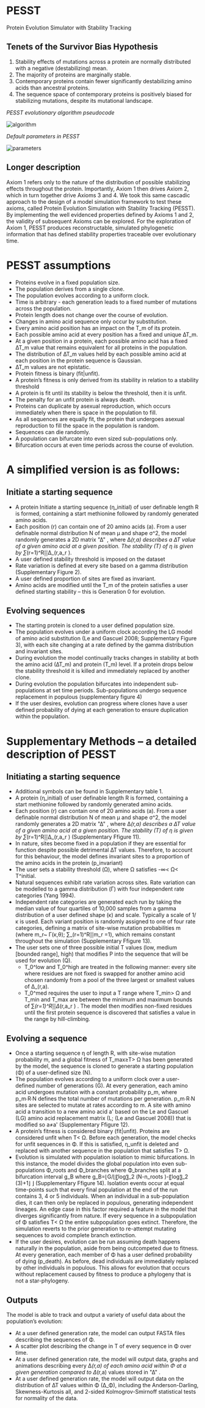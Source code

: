 # PESST

Protein Evolution Simulator with Stability Tracking

Tenets of the Survivor Bias Hypothesis
--------------------------------------
1. Stability effects of mutations across a protein are normally distributed with a negative (destabilizing) mean.
2. The majority of proteins are marginally stable.
3. Contemporary proteins contain fewer significantly destabilizing amino acids than ancestral proteins.
4. The sequence space of contemporary proteins is positively biased for stabilizing mutations, despite its mutational landscape.

*PESST evolutionary algorithm pseudocode*

![algorithm](images/algorithm.png)

*Default parameters in PESST*

![parameters](images/parameters.png)

## Longer description

Axiom 1 refers only to the nature of the distribution of possible stabilizing effects throughout the protein. Importantly, Axiom 1 then drives Axiom 2, which in turn together drive Axioms 3 and 4. We took this same cascadic approach to the design of a model simulation framework to test these axioms, called Protein Evolution Simulation with Stability Tracking (PESST). By implementing the well evidenced properties defined by Axioms 1 and 2, the validity of subsequent Axioms can be explored. For the exploration of Axiom 1, PESST produces reconstructable, simulated phylogenetic information that has defined stability properties traceable over evolutionary time.

# PESST assumptions

- Proteins evolve in a fixed population size.
- The population derives from a single clone.
- The population evolves according to a uniform clock.
- Time is arbitrary - each generation leads to a fixed number of mutations across the population.
- Protein length does not change over the course of evolution.
- Changes in amino acid sequence only occur by substitution.
- Every amino acid position has an impact on the T_m of its protein.
- Each possible amino acid at every position has a fixed and unique ∆T_m.
- At a given position in a protein, each possible amino acid has a fixed ∆T_m value that remains equivalent for all proteins in the population.
- The distribution of ∆T_m values held by each possible amino acid at each position in the protein sequence is Gaussian.
- ∆T_m values are not epistatic.
- Protein fitness is binary (fit|unfit).
- A protein’s fitness is only derived from its stability in relation to a stability threshold
- A protein is fit until its stability is below the threshold, then it is unfit.
- The penalty for an unfit protein is always death.
- Proteins can duplicate by asexual reproduction, which occurs immediately when there is space in the population to fill.
- As all sequences are equally fit, the protein that undergoes asexual reproduction to fill the space in the population is random.
- Sequences can die randomly.
- A population can bifurcate into even sized sub-populations only.
- Bifurcation occurs at even time periods across the course of evolution.


# A simplified version is as follows:

## Initiate a starting sequence
- A protein Initiate a starting sequence (η_initial) of user definable length R is formed, containing a start methionine followed by randomly generated amino acids.
- Each position (r) can contain one of 20 amino acids (a). From a user definable normal distribution N of mean μ and shape σ^2, the model randomly generates a 2D matrix "∆" , where ∆_(r,a) describes a ∆T value of a given amino acid at a given position. The stability (T) of η is given by ∑_(r=1)^R▒∆_(r,a_r ).
- A user defined stability threshold is imposed on the dataset
- Rate variation is defined at every site based on a gamma distribution (Supplementary Figure 2).
- A user defined proportion of sites are fixed as invariant.
- Amino acids are modified until the T_m of the protein satisfies a user defined starting stability – this is Generation 0 for evolution.

## Evolving sequences
- The starting protein is cloned to a user defined population size.
- The population evolves under a uniform clock according the LG model of amino acid substitution (Le and Gascuel 2008; Supplementary Figure 3), with each site changing at a rate defined by the gamma distribution and invariant sites.
- During evolution the model continually tracks changes in stability at both the amino acid (∆T_m) and protein (T_m) level. If a protein drops below the stability threshold it is killed and immediately replaced by another clone.
- During evolution the population bifurcates into independent sub-populations at set time periods. Sub-populations undergo sequence replacement in populous (supplementary figure 4)
- If the user desires, evolution can progress where clones have a user defined probability of dying at each generation to ensure duplication within the population.


# Supplementary Methods – a detailed description of PESST

## Initiating a starting sequence
- Additional symbols can be found in Supplementary table 1.
- A protein (η_initial) of user definable length R is formed, containing a start methionine followed by randomly generated amino acids.
- Each position (r) can contain one of 20 amino acids (a). From a user definable normal distribution N of mean μ and shape σ^2, the model randomly generates a 2D matrix "∆" , where ∆_(r,a) describes a ∆T value of a given amino acid at a given position. The stability (T) of η is given by ∑_(r=1)^R▒∆_(r,a_r )  (Supplementary Ffigure 11).
- In nature, sites become fixed in a population if they are essential for function despite possible detrimental ∆T values. Therefore, to account for this behaviour, the model defines invariant sites to a proportion of the amino acids in the protein (p_invariant) 
- The user sets a stability threshold (Ω), where Ω satisfies -∞< Ω< T^initial. 
- Natural sequences exhibit rate variation across sites. Rate variation can be modelled to a gamma distribution (Γ) with four independent rate categories (Yang 1994).
- Independent rate categories are generated each run by taking the median value of four quartiles of 10,000 samples from a gamma distribution of a user defined shape (κ) and scale. Typically a scale of 1/κ is used. Each variant position is randomly assigned to one of four rate categories, defining a matrix of site-wise mutation probabilities m (where m_r~ Γ(κ,θ); ∑_(r=1)^R▒m_r =1), which remains constant throughout the simulation (Supplementary Ffigure 13).
- The user sets one of three possible initial T values (low, medium [bounded range], high) that modifies P into the sequence that will be used for evolution (Q). 
  - T_0^low  and T_0^high are treated in the following manner: every site where residues are not fixed is swapped for another amino acid chosen randomly from a pool of the three largest or smallest values of ∆_(r,a). 
  - T_0^med requires the user to input a T range where T_min> Ω and T_min and T_max are between the minimum and maximum bounds of ∑_(r=1)^R▒∆_(r,a_r ) . The model then modifies non-fixed residues until the first protein sequence is discovered that satisfies a value in the range by hill-climbing.

## Evolving a sequence
- Once a starting sequence η of length R, with site-wise mutation probability m, and a global fitness of T_max≥T> Ω has been generated by the model, the sequence is cloned to generate a starting population (Φ) of a user-defined size (N).
- The population evolves according to a uniform clock over a user-defined number of generations (G). At every generation, each amino acid undergoes mutation with a constant probability p_m, where p_m∙R∙N defines the total number of mutations per generation. p_m∙R∙N sites are selected to mutate at rates according to m. A site with amino acid a transition to a new amino acid a' based on the Le and Gascuel (LG) amino acid replacement matrix (L; (Le and Gascuel 2008)) that is modified so a≠a' (Supplementary Ffigure 12).
- A protein’s fitness is considered binary (fit|unfit). Proteins are considered unfit when T< Ω. Before each generation, the model checks for unfit sequences in Φ. If this is satisfied, η_unfit  is deleted and replaced with another sequence in the population that satisfies T> Ω. 
- Evolution is simulated with population isolation to mimic bifurcations. In this instance, the model divides the global population into even sub-populations Φ_roots and Φ_branches where Φ_branches split at a bifurcation interval g_B where g_B=⌊G/⌊〖log〗_2 (N-n_roots )-〖log〗_2 (3)+1⌋ ⌋ (Supplementary Ffigure 14). Isolation events occur at equal time-points such that every final population at the end of the run contains 3, 4 or 5 individuals. When an individual in a sub-population dies, it can then only be replaced in populous, generating independent lineages. An edge case in this factor required a feature in the model that diverges significantly from nature. If every sequence in a subpopulation of Φ satisfies T< Ω the entire subpopulation goes extinct. Therefore, the simulation reverts to the prior generation to re-attempt mutating sequences to avoid complete branch extinction.
- If the user desires, evolution can be run assuming death happens naturally in the population, aside from being outcompeted due to fitness. At every generation, each member of Φ has a user defined probability of dying (p_death). As before, dead individuals are immediately replaced by other individuals in populous. This allows for evolution that occurs without replacement caused by fitness to produce a phylogeny that is not a star-phylogeny.

## Outputs
The model is able to track and output a variety of useful data about the population’s evolution:
- At a user defined generation rate, the model can output FASTA files describing the sequences of Φ.
- A scatter plot describing the change in T of every sequence in Φ over time.
- At a user defined generation rate, the model will output data, graphs and animations describing every ∆_(r,a) of each amino acid within Φ at a given generation compared to ∆_(r,a) values stored in "∆" . 
- At a user defined generation rate, the model will output data on the distribution of ∆T values within Φ (Δ_Φ), including the Anderson-Darling, Skewness-Kurtosis all, and 2-sided Kolmogrov-Smirnoff statistical tests for normality of the data.
